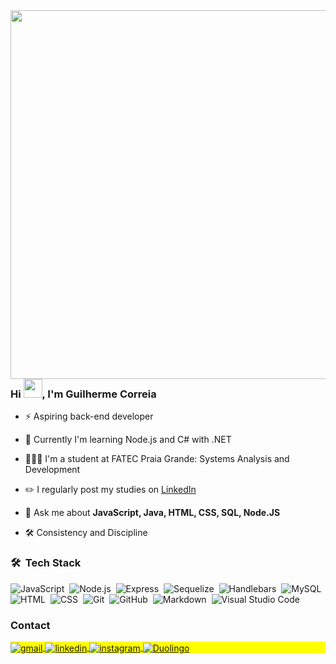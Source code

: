 <img align="right" height="590em" src="https://raw.githubusercontent.com/gist/Guilherme-W8/5a55156ae3d5a42ddb317c1d6267be89/raw/bf794639c38f4af414577254e892c8c69087064c/dragondisciplinecard.svg"/>
<h3 align="left">Hi <img src="https://raw.githubusercontent.com/kaueMarques/kaueMarques/master/hi.gif" height="30px">, I'm Guilherme Correia</h3>


- ⚡ Aspiring back-end developer

- 🎯 Currently I'm learning Node.js and C# with .NET
  
- 👨🏽‍🎓 I'm a student at FATEC Praia Grande: Systems Analysis and Development

- ✏️ I regularly post my studies on [LinkedIn](https://www.linkedin.com/in/guilherme-w8/)

- 💬 Ask me about **JavaScript, Java, HTML, CSS, SQL, Node.JS**

- 🛠️ Consistency and Discipline

<!-- - 👨‍💻 More at -->

### 🛠 &nbsp;Tech Stack

![JavaScript](https://img.shields.io/badge/-JavaScript-05122A?style=flat&logo=javascript)&nbsp;
![Node.js](https://img.shields.io/badge/-Node.js-05122A?style=flat&logo=node.js)&nbsp;
![Express](https://img.shields.io/badge/-Express-05122A?style=flat&logo=express)&nbsp;
![Sequelize](https://img.shields.io/badge/-Sequelize-05122A?style=flat&logo=sequelize)&nbsp;
![Handlebars](https://img.shields.io/badge/-Handlebars-05122A?style=flat&logo=handlebarsdotjs)&nbsp;
![MySQL](https://img.shields.io/badge/-MySQL-05122A?style=flat&logo=mysql)&nbsp;
![HTML](https://img.shields.io/badge/-HTML-05122A?style=flat&logo=HTML5)&nbsp;
![CSS](https://img.shields.io/badge/-CSS-05122A?style=flat&logo=CSS3&logoColor=1572B6)&nbsp;
![Git](https://img.shields.io/badge/-Git-05122A?style=flat&logo=git)&nbsp;
![GitHub](https://img.shields.io/badge/-GitHub-05122A?style=flat&logo=github)&nbsp;
![Markdown](https://img.shields.io/badge/-Markdown-05122A?style=flat&logo=markdown)&nbsp;
![Visual Studio Code](https://img.shields.io/badge/-Visual%20Studio%20Code-05122A?style=flat&logo=visual-studio-code&logoColor=007ACC)&nbsp;

### Contact

<p align="left" style="background:yellow">
<a href="mailto:gtavares739@gmail.com" target="_blank">
  <img align="center" src="https://img.shields.io/badge/-Gmail-05122A?style=flat&logo=gmail" alt="gmail"/>
</a>
<a href="https://linkedin.com/in/guilherme-w8" target="_blank">
  <img align="center" src="https://img.shields.io/badge/-LinkedIn-05122A?style=flat&logo=linkedin" alt="linkedin"/>
</a>
<a href="https://instagram.com/gui_correia33" target="_blank">
 <img align="center" src="https://img.shields.io/badge/-instagram-05122A?style=flat&logo=instagram" alt="instagram"/>
</a>
<a href="https://www.duolingo.com/profile/Guilherme809840" target="_blank">
 <img align="center" src="https://img.shields.io/badge/-Duolingo-05122A?style=flat&logo=duolingo" alt="Duolingo"/>
</a>
</p>
